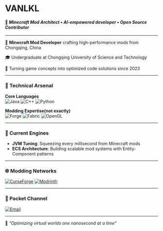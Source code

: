 # ​**VANLKL**​  
#### 🎯 *Minecraft Mod Architect • AI-empowered developer • Open Source Contributor*  

---

👋 **Minecraft Mod Developer** crafting high-performance mods from Chongqing, China  

🎓 Undergraduate at Chongqing University of Science and Technology 

🚀 Turning game concepts into optimized code solutions since 2023

---

### 🔧 Technical Arsenal

**Core Languages**  
![Java](https://img.shields.io/badge/Java-ED8B00?style=for-the-badge&logo=openjdk&logoColor=white)
![C++](https://img.shields.io/badge/C%2B%2B-00599C?style=for-the-badge&logo=cplusplus&logoColor=white)
![Python](https://img.shields.io/badge/Python-3776AB?style=for-the-badge&logo=python&logoColor=white)

**Modding Expertise(not exactly)**  
![Forge](https://img.shields.io/badge/Minecraft_Forge-8C8C8C?style=for-the-badge&logo=curseforge)
![Fabric](https://img.shields.io/badge/Fabric_Loader-DBD2B6?style=for-the-badge)
![OpenGL](https://img.shields.io/badge/OpenGL-5586A4?style=for-the-badge&logo=opengl)

---

### 🚀 Current Engines

- **JVM Tuning**: Squeezing every millisecond from Minecraft mods
- **ECS Architecture**: Building scalable mod systems with Entity-Component patterns

---

### 🌐 Modding Networks

<!--[![CurseForge](https://img.shields.io/badge/CurseForge-6441A4?style=flat&logo=curseforge&logoColor=white)](https://www.curseforge.com/members/VANLKL/projects)-->
<!--[![Modrinth](https://img.shields.io/badge/Modrinth-1BD96A?style=flat&logo=modrinth&logoColor=white)](https://modrinth.com/user/VANLKL)-->
[![CurseForge](https://img.shields.io/badge/CurseForge-6441A4?style=flat&logo=curseforge&logoColor=white)](https://www.curseforge.com)
[![Modrinth](https://img.shields.io/badge/Modrinth-1BD96A?style=flat&logo=modrinth&logoColor=white)](https://modrinth.com)

---

### 📮 Packet Channel

[![Email](https://img.shields.io/badge/Mod_Mail-lkl80%40outlook.com-0078D4?style=flat&logo=protonmail)](mailto:lkl80@outlook.com)

---

🔮 *"Optimizing virtual worlds one nanosecond at a time"*
